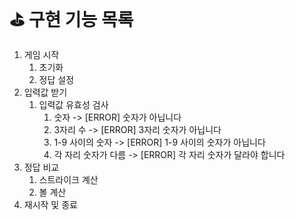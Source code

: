 # ⛳️ 구현 기능 목록

1. 게임 시작
   1. 초기화
   2. 정답 설정
2. 입력값 받기
   1. 입력값 유효성 검사
      1. 숫자 -> [ERROR] 숫자가 아닙니다
      2. 3자리 수 -> [ERROR] 3자리 숫자가 아닙니다
      3. 1-9 사이의 숫자 -> [ERROR] 1-9 사이의 숫자가 아닙니다
      4. 각 자리 숫자가 다름 -> [ERROR] 각 자리 숫자가 달라야 합니다
3. 정답 비교
   1. 스트라이크 계산
   2. 볼 계산
4. 재시작 및 종료
